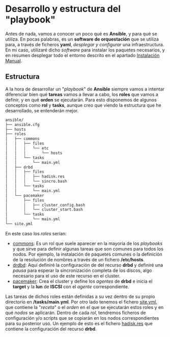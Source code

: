 # Desarrollo y estructura del "playbook"

Antes de nada, vamos a conocer un poco qué es **Ansible**, y para qué se utiliza. En pocas palabras, es un **software de orquestación** que se utiliza para, a través de ficheros **yaml**, _desplegar y configurar_ una infraestructura. En mi caso, utilizaré dicho _software_ para instalar los paquetes necesarios, y en resumen desplegar todo el entorno descrito en el apartado [Instalación Manual](/Instalación-Manual.md).

## Estructura

A la hora de desarrollar un "_playbook_" de **Ansible** siempre vamos a intentar diferenciar bien qué **tareas** vamos a llevar a cabo, los **roles** que vamos a definir, y en qué **orden** se ejecutarán. Para esto disponemos de algunos conceptos como **rol** y **tasks**, aunque creo que viendo la estructura que he desarrollado, se entenderán mejor.

```bash
ansible/
├── ansible.cfg
├── hosts
├── roles
│   ├── commons
│   │   ├── files
│   │   │   └── etc
│   │   │       └── hosts
│   │   └── tasks
│   │       └── main.yml
│   ├── drbd
│   │   ├── files
│   │   │   ├── hadisk.res
│   │   │   └── sincro.bash
│   │   └── tasks
│   │       └── main.yml
│   └── pacemaker
│       ├── files
│       │   ├── cluster_config.bash
│       │   └── cluster_start.bash
│       └── tasks
│           └── main.yml
└── site.yml

```

En este caso los _roles_ serían:

* [commons](/ansible/roles/commons): Es un rol que suele aparecer en la mayoría de los _playbooks_ y que sirve para definir algunas tareas que son comunes para todos los nodos. Por ejemplo, la instalación de paquetes comunes o la definición de la resolución de nombres a través de un fichero **/etc/hosts**.
* [drdbd](/ansible/roles/drbd): Aquí definiré la configuración de del recurso **drbd** y definiré una _pausa_ para esperar la sincronización completa de los discos, algo necesario para el uso de este recurso en el cluster.
* [pacemaker](/ansible/roles/pacemaker): Crea el cluster y define los _agentes_ de **drbd** e inicia el **target** y la **lun** de **ISCSI** con el _agente_ correspondiente. 


Las tareas de dichos roles están definidas a su vez dentro de su propio directorio en **/tasks/main.yml**. Por otro lado tenemos el fichero [site.yml](/ansible/site.yml), que contiene la "_receta_" o el _orden_  en el que se ejecutarán estos roles y en qué _nodos_ se aplicarán.
Dentro de cada _rol_, tendremos ficheros de configuración y/o scripts que se copiarán en los nodos correspondientes para su posterior uso. Un ejemplo de esto es el fichero [hadisk.res](/ansible/roles/drbd/files/hadisk.res) que contiene la configuración del recurso **drbd**.